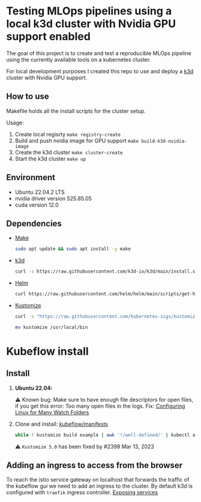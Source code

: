 # Testing MLOps pipelines using a local k3d cluster with Nvidia GPU support enabled

The goal of this project is to create and test a reproducible MLOps pipeline using the currently available tools on a kubernetes cluster.

For local development purposes I created this repo to use and deploy a [k3d](https://k3d.io/) cluster with Nvidia GPU support.

## How to use

Makefile holds all the install scripts for the cluster setup.

Usage:

1. Create local regisrty `make registry-create`
2. Build and push nvidia image for GPU support `make build-k3d-nvidia-image`
3. Create the k3d cluster `make cluster-create`
4. Start the k3d cluster `make up`

## Environment

- Ubuntu 22.04.2 LTS
- nvidia driver version 525.85.05
- cuda version 12.0

## Dependencies

- [Make](https://www.gnu.org/software/make/)

  ```bash
  sudo apt update && sudo apt install -y make
  ```

- [k3d](https://k3d.io/)

  ```bash
  curl -s https://raw.githubusercontent.com/k3d-io/k3d/main/install.sh | bash
  ```

- [Helm](https://helm.sh/)

  ```bash
  curl https://raw.githubusercontent.com/helm/helm/main/scripts/get-helm-3 | bash
  ```

- [Kustomize](https://kustomize.io/)

  ```bash
  curl -s "https://raw.githubusercontent.com/kubernetes-sigs/kustomize/master/hack/install_kustomize.sh"  | bash

  mv kustomize /usr/local/bin
  ```

# Kubeflow install

## Install

1. **Ubuntu 22.04:**

   :warning: Known bug: Make sure to have enough file descriptors for open files, if you get this error: Too many open files in the logs. Fix: [Configuring Linux for Many Watch Folders](https://www.ibm.com/docs/en/aspera-on-demand/3.9?topic=line-configuring-linux-many-watch-folders)

1. Clone and install: [kubeflow/manifests](https://github.com/kubeflow/manifests)

   ```bash
   while ! kustomize build example | awk '!/well-defined/' | kubectl apply -f -; do echo "Retrying to apply resources"; sleep 10; done
   ```

   :warning: `Kustomize 5.0` has been fixed by #2399 Mar 13, 2023

## Adding an ingress to access from the browser

To reach the istio service gateway on localhost that forwards the traffic of the kubeflow gui we need to add an ingress to the cluster. By default k3d is configured with `traefik` ingress controller. [Exposing services](https://k3d.io/v5.4.6/usage/exposing_services/)

